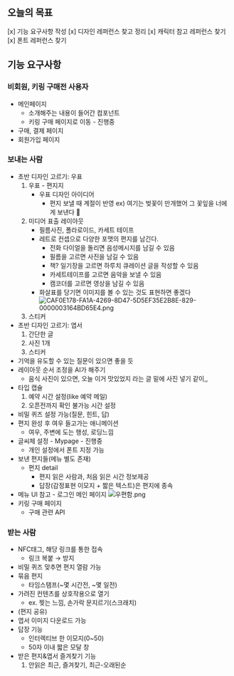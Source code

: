 ## 오늘의 목표

[x] 기능 요구사항 작성
[x] 디자인 레퍼런스 찾고 정리
[x] 캐릭터 참고 레퍼런스 찾기
[x] 폰트 레퍼런스 찾기

## 기능 요구사항

### 비회원, 키링 구매전 사용자

- 메인페이지
  - 소개해주는 내용이 들어간 컴포넌트
  - 키링 구매 페이지로 이동 - 진행중
- 구매, 결제 페이지
- 회원가입 페이지

### 보내는 사람

- 초반 디자인 고르기: 우표
  1. 우표 - 편지지
     - 우표 디자인 아이디어
       - 편지 보낼 때 계절이 반영 ex) 여기는 벚꽃이 만개했어 그 꽃잎을 너에게 보낸다 🌸
  2. 미디어 표출 레이아웃
     - 필름사진, 폴라로이드, 카세트 테이프
     - 레트로 컨셉으로 다양한 포맷의 편지를 남긴다.
       - 전화 다이얼을 돌리면 음성메시지를 남길 수 있음
       - 필름을 고르면 사진을 남길 수 있음
       - 책? 일기장을 고르면 하루치 큐레이션 글을 작성할 수 있음
       - 카세트테이프를 고르면 음악을 보낼 수 있음
       - 캠코더를 고르면 영상을 남길 수 있음
     - 화살표를 당기면 이미지를 볼 수 있는 것도 표현하면 좋겠다
       ![CAF0E178-FA1A-4269-8D47-5D5EF35E2B8E-829-0000003164BD65E4.png](attachment:b54ce86f-38d4-4f12-bc5b-8f2fe4bfb884:15f0cb21-04a9-41bb-b842-250ee2880830.png)
  3. 스티커
- 초반 디자인 고르기: 엽서
  1. 간단한 글
  2. 사진 1개
  3. 스티커
- 기억을 유도할 수 있는 질문이 있으면 좋을 듯
- 레이아웃 순서 조정을 AI가 해주기
  - 음식 사진이 있으면, 오늘 이거 맛있었지 라는 글 밑에 사진 넣기 같이,,
- 타입 캡슐
  1. 예약 시간 설정(like 예약 메일)
  2. 오픈전까지 확인 불가능 시간 설정
- 비밀 퀴즈 설정 가능(질문, 힌트, 답)
- 편지 완성 후 여우 들고가는 애니메이션
  - 여우, 주변에 도는 행성, 로딩느낌
- 글씨체 설정 - Mypage - 진행중
  - 개인 설정에서 폰트 지정 가능
- 보낸 편지들(메뉴 별도 존재)
  - 편지 detail
    - 편지 읽은 사람과, 처음 읽은 시간 정보제공
    - 답장(감정표현 이모지 + 짧은 텍스트)은 편지에 종속
- 메뉴 UI 참고 - 로그인 메인 페이지
  ![우편함.png](attachment:2e97acb2-096a-4f35-8cc6-cc39b66779bc:우편함.png)
- 키링 구매 페이지
  - 구매 관련 API

### 받는 사람

- NFC태그, 해당 링크를 통한 접속
  - 링크 복붙 → 방지
- 비밀 퀴즈 맞추면 편지 열람 가능
- 묶음 편지
  - 타임스탬프(~몇 시간전, ~몇 일전)
- 가려진 컨텐츠를 상호작용으로 열기
  - ex. 찢는 느낌, 손가락 문지르기(스크래치)
- (편지 공유)
- 엽서 이미지 다운로드 가능
- 답장 기능
  - 인터렉티브 한 이모지(0~50)
  - 50자 이내 짧은 모달 창
- 받은 편지&엽서 즐겨찾기 기능
  1. 안읽은 최근, 즐겨찾기, 최근-오래된순
